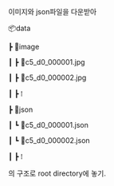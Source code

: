 이미지와 json파일을 다운받아

📦data

 ┣ 📂image

 ┃ ┣ 📜c5_d0_000001.jpg

 ┃ ┣ 📜c5_d0_000002.jpg

 ┃ ┣    ⁞

 ┣ 📂json

 ┃ ┗ 📜c5_d0_000001.json

 ┃ ┗ 📜c5_d0_000002.json

 ┃ ┣    ⁞

의 구조로 root directory에 놓기.

